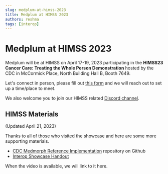 ```yaml
---
slug: medplum-at-himss-2023
title: Medplum at HIMSS 2023
authors: reshma
tags: [interop]
---
```


# Medplum at HIMSS 2023

Medplum will be at HIMSS on April 17-19, 2023 participating in the **HIMSS23 Cancer Care: Treating the Whole Person Demonstration** hosted by the CDC in McCormick Place, North Building Hall B, Booth 7649.

<!-- truncate -->

Let's connect in person, please fill out [this form](https://forms.gle/ZqhV1AcoEyG6beh77) and we will reach out to set up a time/place to meet.

We also welcome you to join our HIMSS related [Discord channel](https://discord.gg/v7Zwsf9Q).

## HIMSS Materials

(Updated April 21, 2023)

Thanks to all of those who visited the showcase and here are some more supporting materials.

- [CDC Medmorph Reference Implementation](https://github.com/medplum/cdc-medmorph) repository on Github
- [Interop Showcase Handout](https://www.himss.org/sites/hde/files/connecting-the-whole-person-to-public-health-reporting.pdf)

When the video is available, we will link to it here.
